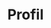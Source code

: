 ---
title: Profil
layout: layout.njk
description: Profil lengkap SMPIT Daarut Tarbiyah Indonesia
content_blocks:
  - type: text_block
    title: Tentang Kami
    content: SMPIT Daarut Tarbiyah Indonesia didirikan dengan tujuan mencetak generasi muslim yang tidak hanya unggul dalam akademik tetapi juga kuat dalam iman dan taqwa.
  - type: text_block
    title: Program Unggulan
    content: Kami menawarkan program Tahfidz Al-Qur'an, pendidikan islam terpadu, dan berbagai kegiatan ekstrakurikuler yang mendukung pengembangan siswa secara holistik.
  - type: quote_block
    title: Motivasi Belajar
    keyword: ilmu
    auto_refresh: true
    refresh_interval: 45
  - type: maps_block
    title: Kunjungi Kami
---